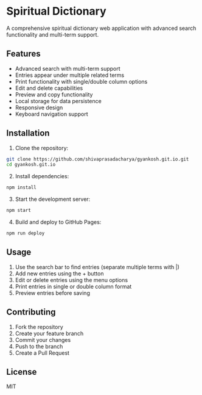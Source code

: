 # Spiritual Dictionary

A comprehensive spiritual dictionary web application with advanced search functionality and multi-term support.

## Features

- Advanced search with multi-term support
- Entries appear under multiple related terms
- Print functionality with single/double column options
- Edit and delete capabilities
- Preview and copy functionality
- Local storage for data persistence
- Responsive design
- Keyboard navigation support

## Installation

1. Clone the repository:
```bash
git clone https://github.com/shivaprasadacharya/gyankosh.git.io.git
cd gyankosh.git.io
```

2. Install dependencies:
```bash
npm install
```

3. Start the development server:
```bash
npm start
```

4. Build and deploy to GitHub Pages:
```bash
npm run deploy
```

## Usage

1. Use the search bar to find entries (separate multiple terms with |)
2. Add new entries using the + button
3. Edit or delete entries using the menu options
4. Print entries in single or double column format
5. Preview entries before saving

## Contributing

1. Fork the repository
2. Create your feature branch
3. Commit your changes
4. Push to the branch
5. Create a Pull Request

## License

MIT
